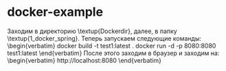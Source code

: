 # docker-example

Заходим в директорию \textup{Dockerdir}, далее, в папку \textup{1\_docker\_spring}.
	Теперь запускаем следующие команды:
	\begin{verbatim}
		docker build -t test1:latest .
		docker run -d -p 8080:8080 test1:latest
	\end{verbatim}
	После этого заходим в браузер и заходим на:
	\begin{verbatim}
		http://localhost:8080
	\end{verbatim}
